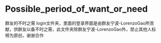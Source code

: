 # Possible_period_of_want_or_need
群友的不时之需
login文件夹，里面的登录界面是由群友宁波-LorenzoGao所贡献，供群友以备不时之需，此文件夹除群友宁波-LorenzoGao外，禁止其他人标榜为原创，谢谢合作
